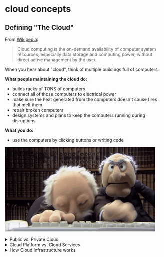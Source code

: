 # cloud concepts

## Defining "The Cloud"

From [Wikipedia](https://en.wikipedia.org/wiki/Cloud_computing):

> Cloud computing is the on-demand availability of computer system resources, especially data storage and computing power, without direct active management by the user.

When you hear about "cloud", think of multiple buildings full of computers.

**What people maintaining the cloud do:**

* builds racks of TONS of computers
* connect all of those computers to electrical power
* make sure the heat generated from the computers doesn't cause fires that melt them
* repair broken computers
* design systems and plans to keep the computers running during disruptions

**What you do:**

* use the computers by clicking buttons or writing code

![](./img/statler-waldorf-typing.gif)

<details><summary>Public vs. Private Cloud</summary>

`Private Cloud`: Only people working for your company get to use the computers.

* some companies to know:
    - [rackspace](https://www.rackspace.com/)
    - [VMWare](https://www.vmware.com/)
    - [SAP](https://www.sap.com/products/hana-enterprise-cloud.html)

`Public Cloud`: Many organizations can pay to use the computers.

</details>

<details><summary>Cloud Platform vs. Cloud Services</summary>

`Cloud Infrastructure`: You can pay to reserve storage and compute and do anything you want with them.

Examples:

* [Amazon Web Services (AWS)](https://aws.amazon.com/)
* [Google Cloud Platform (GCP)](https://cloud.google.com/)
* [Microsoft Azure](https://azure.microsoft.com/en-us/)
* [DigitalOcean](https://www.digitalocean.com/)
* [Alibaba Cloud](https://us.alibabacloud.com/)

`Cloud Services`: Services that you interact with over the internet, but which don't allow to run arbitrary code.

Examples:

* [GitHub](https://github.com/)
* [SalesForce CRM](https://www.salesforce.com/ap/cloudcomputing/)
* [WorkDay](https://www.workday.com/)

This can get extra confusing, because the biggest `Cloud Infrastructture` companies also offer many `Cloud Services`. For examples, Google has a `Cloud Infrastructure` (GCP) and many `Cloud Services` ([GMail](https://www.google.com/gmail/about/), [Google Drive](https://www.google.com/docs/about/), etc.

<img src="./img/google-cloud-services.png" height="400" width="550">

</details>

<details><summary>How Cloud Infrastructure works</summary>

Companies that sell cloud infrastructure are telling their customers:

> Let us handle the hard stuff. We'll set up the data centers, puts lots of different types of computers and storage in them, and make sure your code and data are accessible.

> ...even if a bunch of fiber-optic cables are damaged by construction

<img src="./img/fiber-optic-cable-cut height="400" width="550">

**AWS**

![](./img/aws-regions.png)

*source: [AWS Global Infrastructure](https://aws.amazon.com/about-aws/global-infrastructure/)*

**Azure**

![](./img/azure-regions.png)

*source: [Azure Global Infrastructure](https://azure.microsoft.com/en-us/global-infrastructure/regions/)*

**GCP**

![](./img/google-regions.png)

*source: [Google Cloud locations](https://cloud.google.com/about/locations)*

</details>

